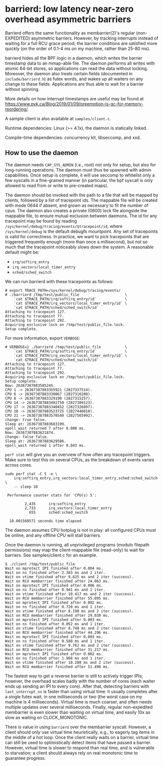 barrierd: low latency near-zero overhead asymmetric barriers
============================================================

Barrierd offers the same functionality as membarrier(2)'s regular
(non-EXPEDITED) asymmetric barriers.  However, by tracking interrupts
instead of waiting for a full RCU grace period, the barrier conditions
are satisfied more quickly (on the order of 0.1-4 ms on my machine,
rather than 25-80 ms).

barrierd hides all the BPF logic in a daemon, which writes the barrier
timestamp data to an mmap-able file.  The daemon performs all writes
with atomic 64-bit stores, so applications can read the data without
locking. Moreover, the daemon also treats certain fields (documented
in `include/barrierd.h`) as futex words, and wakes up all waiters on
any change to these fields.  Applications are thus able to wait for a
barrier without spinning.

More details on how interrupt timestamps are useful may be found at
https://www.pvk.ca/Blog/2019/01/09/preemption-is-gc-for-memory-reordering/.

A sample client is also available at `samples/client.c`.

Runtime dependencies: Linux (>= 4.1x), the daemon is statically linked.

Compile-time dependencies: concurrency kit, libseccomp, and xxd.

How to use the daemon
---------------------

The daemon needs `CAP_SYS_ADMIN` (i.e., root) not only for setup, but
also for long-running operations.  The daemon must thus be spawned
with admin capabilities.  Once setup is complete, it will use seccomp
to whitelist only a few syscalls in a fine-grained manner (in
particular, the bpf syscall is only allowed to read from or write to
pre-created maps).

The daemon should be invoked with the path to a file that will be
mapped by clients, followed by a list of tracepoint ids.  The mappable
file will be created with mode 0644 if absent, and grown as necessary
to fit the number of cpus. The daemon also creates a private (0600)
lock file alongside the mappable file, to ensure mutual exclusion
between daemons.  The id for any tracepoint may be found by reading
`/sys/kernel/debug/tracing/events/$tracepoint/id`, where
`/sys/kernel/debug` is the default debugfs mountpoint.  Any set of
tracepoints is valid for correctness.  In practice, we want to pick
tracepoints that are triggered frequently enough (more than once a
millisecond), but not so much that the tracepoint noticeably slows
down the system.  A reasonable default might be:

* `irq/softirq_entry`
* `irq_vectors/local_timer_entry`
* `sched/sched_switch`

We can run barrierd with these tracepoints as follows:

    # export TRACE_PATH=/sys/kernel/debug/tracing/events/
    # ./barrierd /tmp/test/public_file                     \
        `cat $TRACE_PATH/irq/softirq_entry/id`             \
        `cat $TRACE_PATH/irq_vectors/local_timer_entry/id` \
        `cat $TRACE_PATH/sched/sched_switch/id`
    Attaching to tracepoint 127.
    Attaching to tracepoint 77.
    Attaching to tracepoint 292.
    Acquiring exclusive lock on /tmp/test/public_file.lock.
    Setup complete.

For more information, export `VERBOSE`:

    # VERBOSE=1 ./barrierd /tmp/test/public_file           \
        `cat $TRACE_PATH/irq/softirq_entry/id`             \
        `cat $TRACE_PATH/irq_vectors/local_timer_entry/id` \
        `cat $TRACE_PATH/sched/sched_switch/id`
    Attaching to tracepoint 127.
    Attaching to tracepoint 77.
    Attaching to tracepoint 292.
    Acquiring exclusive lock on /tmp/test/public_file.lock.
    Setup complete.
    Now: 26367387883585245.
    CPU 1 -> 26367387883355921 (2827337514).
    CPU 6 -> 26367387883330067 (2827316280).
    CPU 8 -> 26367387883329190 (2827315257).
    CPU 14 -> 26367387883402750 (2827389123).
    CPU 17 -> 26367387883340452 (2827326897).
    CPU 18 -> 26367387883523725 (2827446010).
    CPU 21 -> 26367387883570540 (2827565992).
    change: true false.
    Sleep at: 26367387883603199.
    epoll_wait returned 7 after 0.008 ms.
    Now: 26367387883621874.
    change: false false.
    Sleep at: 26367387883629586.
    epoll_wait returned 1 after 0.043 ms.

`perf stat` will give you an overview of how often any tracepoint
triggers. Make sure to test this on several CPUs, as the breakdown of
events varies across cores.

    sudo perf stat -C 5 -e \
        irq:softirq_entry,irq_vectors:local_timer_entry,sched:sched_switch \
        -- sleep 10

     Performance counter stats for 'CPU(s) 5':

             2,435      irq:softirq_entry
             2,733      irq_vectors:local_timer_entry
               655      sched:sched_switch

      10.001568571 seconds time elapsed

The daemon assumes CPU hotplug is not in play: all configured CPUs
must be online, and any offline CPU will stall barriers.

Once the daemon is running, all unprivileged programs (modulo filepath
permissions) may map the client-mappable file (read-only) to wait for
barriers.  See samples/client.c for an example.


    $ ./client /tmp/test/public_file
    Wait on mprotect IPI finished after 0.004 ms.
    Wait on ns finished after 2.383 ms and 2 iter.
    Wait on vtime finished after 9.625 ms and 2 iter (success).
    Wait on RCU membarrier finished after 24.063 ms.
    Wait on mprotect IPI finished after 0.006 ms.
    Wait on ns finished after 0.941 ms and 1 iter.
    Wait on vtime finished after 10.417 ms and 2 iter (success).
    Wait on RCU membarrier finished after 55.095 ms.
    Wait on mprotect IPI finished after 0.002 ms.
    Wait on ns finished after 0.720 ms and 1 iter.
    Wait on vtime finished after 8.190 ms and 2 iter (success).
    Wait on RCU membarrier finished after 29.038 ms.
    Wait on mprotect IPI finished after 0.003 ms.
    Wait on ns finished after 0.052 ms and 1 iter.
    Wait on vtime finished after 8.740 ms and 2 iter (success).
    Wait on RCU membarrier finished after 44.296 ms.
    Wait on mprotect IPI finished after 0.003 ms.
    Wait on ns finished after 0.580 ms and 1 iter.
    Wait on vtime finished after 9.762 ms and 2 iter (success).
    Wait on RCU membarrier finished after 31.217 ms.
    Wait on mprotect IPI finished after 0.002 ms.
    Wait on ns finished after 1.968 ms and 1 iter.
    Wait on vtime finished after 10.208 ms and 2 iter (success).
    Wait on RCU membarrier finished after 51.490 ms.

The fastest way to get a reverse barrier is still to actively trigger
IPIs; however, the overhead scales badly with the number of cores
(each waiter ends up sending an IPI to every core).  After that,
detecting barriers with `last_interrupt_ns` is faster than using
virtual time: it usually completes after a single futex wait, in one
milliseconds or two (the worst case on my machine is 4 milliseconds).
Virtual time is much coarser, and often needs multiple updates over
several milliseconds.  Finally, regular non-expedited membarrier is
even slower than waiting on virtual time, and easily 10x as slow as
waiting on CLOCK_MONOTONIC.

There is value in using `barrierd` over the membarrier syscall.
However, a client should only use virtual time heuristically, e.g., to
eagerly tag items in the middle of a hot loop.  Once the client really
waits on a barrier, virtual time can still be used to optimistically
detect items that have passed a barrier. However, virtual time is
slower to respond than real time, and is vulnerable to starvation; a
client should always rely on real monotonic time to guarantee progress.
